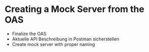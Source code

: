 # Creating a Mock Server from the OAS

* Finalize the OAS
* Aktuelle API Beschreibung in Postman sicherstellen
* Create mock server with proper naming
